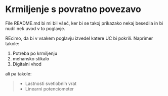 
# Krmiljenje s povratno povezavo

File README.md bi mi bil všeč, ker bi se takoj prikazako nekaj besedila in bi nudil nek uvod v to poglavje.

REcimo, da bi v vsakem poglavju izvedel katere UC bi pokrili.  Naprimer takole:

1. Potreba po krmiljenju
2. mehansko stikalo
3. Digitalni vhod

ali pa takole:

> - Lastnosti svetlobnih vrat
> - Linearni potenciometer
